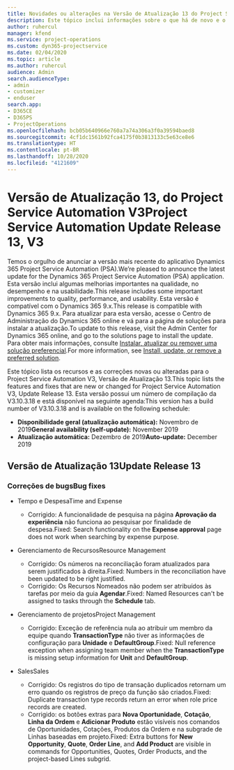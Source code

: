 ```yaml
---
title: Novidades ou alterações na Versão de Atualização 13 do Project Service Automation V3
description: Este tópico inclui informações sobre o que há de novo e o que foi alterado na Versão da Atualização 13 do Project Service Automation V3.
author: ruhercul
manager: kfend
ms.service: project-operations
ms.custom: dyn365-projectservice
ms.date: 02/04/2020
ms.topic: article
ms.author: ruhercul
audience: Admin
search.audienceType:
- admin
- customizer
- enduser
search.app:
- D365CE
- D365PS
- ProjectOperations
ms.openlocfilehash: bcb05b640966e760a7a74a306a3f0a39594baed8
ms.sourcegitcommit: 4cf1dc1561b92fca4175f0b3813133c5e63ce8e6
ms.translationtype: HT
ms.contentlocale: pt-BR
ms.lasthandoff: 10/28/2020
ms.locfileid: "4121609"
---
```

# <a name="project-service-automation-update-release-13-v3"></a><span data-ttu-id="479fd-103">Versão de Atualização 13, do Project Service Automation V3</span><span class="sxs-lookup"><span data-stu-id="479fd-103">Project Service Automation Update Release 13, V3</span></span>
<span data-ttu-id="479fd-104">Temos o orgulho de anunciar a versão mais recente do aplicativo Dynamics 365 Project Service Automation (PSA).</span><span class="sxs-lookup"><span data-stu-id="479fd-104">We’re pleased to announce the latest update for the Dynamics 365 Project Service Automation (PSA) application.</span></span> <span data-ttu-id="479fd-105">Esta versão inclui algumas melhorias importantes na qualidade, no desempenho e na usabilidade.</span><span class="sxs-lookup"><span data-stu-id="479fd-105">This release includes some important improvements to quality, performance, and usability.</span></span> <span data-ttu-id="479fd-106">Esta versão é compatível com o Dynamics 365 9.x.</span><span class="sxs-lookup"><span data-stu-id="479fd-106">This release is compatible with Dynamics 365 9.x.</span></span> <span data-ttu-id="479fd-107">Para atualizar para esta versão, acesse o Centro de Administração do Dynamics 365 online e vá para a página de soluções para instalar a atualização.</span><span class="sxs-lookup"><span data-stu-id="479fd-107">To update to this release, visit the Admin Center for Dynamics 365 online, and go to the solutions page to install the update.</span></span> <span data-ttu-id="479fd-108">Para obter mais informações, consulte [Instalar, atualizar ou remover uma solução preferencial](https://docs.microsoft.com/power-platform/admin/install-remove-preferred-solution).</span><span class="sxs-lookup"><span data-stu-id="479fd-108">For more information, see [Install, update, or remove a preferred solution](https://docs.microsoft.com/power-platform/admin/install-remove-preferred-solution).</span></span>

<span data-ttu-id="479fd-109">Este tópico lista os recursos e as correções novas ou alteradas para o Project Service Automation V3, Versão de Atualização 13.</span><span class="sxs-lookup"><span data-stu-id="479fd-109">This topic lists the features and fixes that are new or changed for Project Service Automation V3, Update Release 13.</span></span> <span data-ttu-id="479fd-110">Esta versão possui um número de compilação da V3.10.3.18 e está disponível na seguinte agenda:</span><span class="sxs-lookup"><span data-stu-id="479fd-110">This version has a build number of V3.10.3.18 and is available on the following schedule:</span></span>

- <span data-ttu-id="479fd-111">**Disponibilidade geral (atualização automática):** Novembro de 2019</span><span class="sxs-lookup"><span data-stu-id="479fd-111">**General availability (self-update):** November 2019</span></span>
- <span data-ttu-id="479fd-112">**Atualização automática:** Dezembro de 2019</span><span class="sxs-lookup"><span data-stu-id="479fd-112">**Auto-update:** December 2019</span></span>


## <a name="update-release-13"></a><span data-ttu-id="479fd-113">Versão de Atualização 13</span><span class="sxs-lookup"><span data-stu-id="479fd-113">Update Release 13</span></span> 

### <a name="bug-fixes"></a><span data-ttu-id="479fd-114">Correções de bugs</span><span class="sxs-lookup"><span data-stu-id="479fd-114">Bug fixes</span></span>

- <span data-ttu-id="479fd-115">Tempo e Despesa</span><span class="sxs-lookup"><span data-stu-id="479fd-115">Time and Expense</span></span>

     - <span data-ttu-id="479fd-116">Corrigido: A funcionalidade de pesquisa na página **Aprovação da experiência** não funciona ao pesquisar por finalidade de despesa.</span><span class="sxs-lookup"><span data-stu-id="479fd-116">Fixed: Search functionality on the **Expense approval** page does not work when searching by expense purpose.</span></span>

- <span data-ttu-id="479fd-117">Gerenciamento de Recursos</span><span class="sxs-lookup"><span data-stu-id="479fd-117">Resource Management</span></span>

     - <span data-ttu-id="479fd-118">Corrigido: Os números na reconciliação foram atualizados para serem justificados à direita.</span><span class="sxs-lookup"><span data-stu-id="479fd-118">Fixed: Numbers in the reconciliation have been updated to be right justified.</span></span>
     - <span data-ttu-id="479fd-119">Corrigido: Os Recursos Nomeados não podem ser atribuídos às tarefas por meio da guia **Agendar**.</span><span class="sxs-lookup"><span data-stu-id="479fd-119">Fixed: Named Resources can't be assigned to tasks through the **Schedule** tab.</span></span>

- <span data-ttu-id="479fd-120">Gerenciamento de projetos</span><span class="sxs-lookup"><span data-stu-id="479fd-120">Project Management</span></span>

     - <span data-ttu-id="479fd-121">Corrigido: Exceção de referência nula ao atribuir um membro da equipe quando **TransactionType** não tiver as informações de configuração para **Unidade** e **DefaultGroup**.</span><span class="sxs-lookup"><span data-stu-id="479fd-121">Fixed: Null reference exception when assigning team member when the **TransactionType** is missing setup information for **Unit** and **DefaultGroup**.</span></span>

- <span data-ttu-id="479fd-122">Sales</span><span class="sxs-lookup"><span data-stu-id="479fd-122">Sales</span></span>

     - <span data-ttu-id="479fd-123">Corrigido: Os registros do tipo de transação duplicados retornam um erro quando os registros de preço da função são criados.</span><span class="sxs-lookup"><span data-stu-id="479fd-123">Fixed: Duplicate transaction type records return an error when role price records are created.</span></span>
     - <span data-ttu-id="479fd-124">Corrigido: os botões extras para **Nova Oportunidade**, **Cotação**, **Linha da Ordem** e **Adicionar Produto** estão visíveis nos comandos de Oportunidades, Cotações, Produtos da Ordem e na subgrade de Linhas baseadas em projeto.</span><span class="sxs-lookup"><span data-stu-id="479fd-124">Fixed: Extra buttons for **New Opportunity**, **Quote**, **Order Line**, and **Add Product** are visible in commands for Opportunities, Quotes, Order Products, and the project-based Lines subgrid.</span></span>


